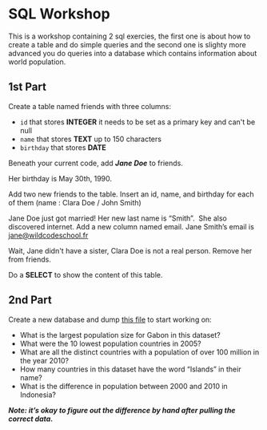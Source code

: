 # SQL Workshop

This is a workshop containing 2 sql exercies, the first one is about how to create a table and do simple queries and the second one is slighty more advanced you do queries into a database which contains information about world population.

## 1st Part

Create a table named friends with three columns:
 - `id` that stores **INTEGER** it needs to be set as a primary key and can't be null
 - `name` that stores **TEXT** up to 150 characters
 - `birthday` that stores **DATE**
​

Beneath your current code, add ***Jane Doe*** to friends.

Her birthday is May 30th, 1990.
​

Add two new friends to the table.
Insert an id, name, and birthday for each of them
(name : Clara Doe / John Smith)
​​

Jane Doe just got married! Her new last name is “Smith”.
​
She also discovered internet. Add a new column named email. Jane Smith’s email is jane@wildcodeschool.fr
​

Wait, Jane didn't have a sister, Clara Doe is not a real person.
Remove her from friends.​


Do a **SELECT** to show the content of this table.


## 2nd Part

Create a new database and dump [this file](./data.sql) to start working on:


 - What is the largest population size for Gabon in this dataset?
 - What were the 10 lowest population countries in 2005?
 - What are all the distinct countries with a population of over 100 million in the year 2010?
 - How many countries in this dataset have the word “Islands” in their name?
 - What is the difference in population between 2000 and 2010 in Indonesia?

***Note: it’s okay to figure out the difference by hand after pulling the correct data.***
